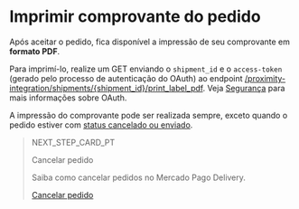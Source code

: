 # Imprimir comprovante do pedido

Após aceitar o pedido, fica disponível a impressão de seu comprovante em **formato PDF**. 

Para imprimí-lo, realize um GET enviando o `shipment_id` e o `access-token` (gerado pelo processo de autenticação do OAuth) ao endpoint [/proximity-integration/shipments/{shipment_id}/print_label_pdf](https://www.mercadopago[FAKER][URL][DOMAIN]/developers/pt/reference/mp_delivery/_proximity-integration_shipments_shipment_id_print_label_pdf/get). Veja [Segurança](https://www.mercadopago[FAKER][URL][DOMAIN]/developers/pt/guides/security/oauth/introduction) para mais informações sobre OAuth.

A impressão do comprovante pode ser realizada sempre, exceto quando o pedido estiver com [status cancelado ou enviado](https://www.mercadopago[FAKER][URL][DOMAIN]/developers/pt/guides/mp-delivery/get-order-data).


> NEXT_STEP_CARD_PT
>
> Cancelar pedido
>
> Saiba como cancelar pedidos no Mercado Pago Delivery.
>
> [Cancelar pedido](https://www.mercadopago[FAKER][URL][DOMAIN]/developers/pt/guides/mp-delivery/cancel-order)